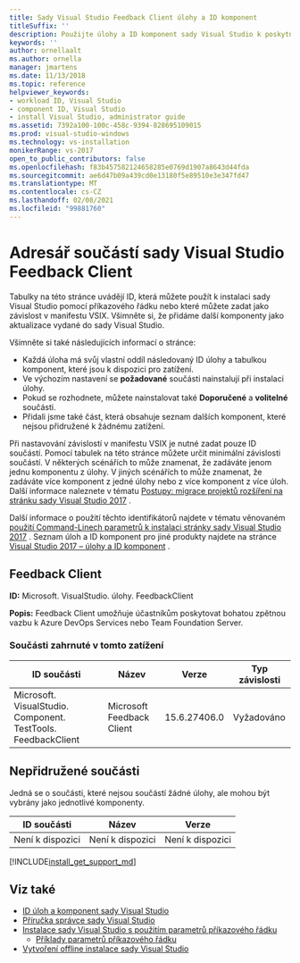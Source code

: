 ```yaml
---
title: Sady Visual Studio Feedback Client úlohy a ID komponent
titleSuffix: ''
description: Použijte úlohy a ID komponent sady Visual Studio k poskytnutí obsáhlé zpětné vazby pro Azure DevOps Services nebo Team Foundation Server
keywords: ''
author: ornellaalt
ms.author: ornella
manager: jmartens
ms.date: 11/13/2018
ms.topic: reference
helpviewer_keywords:
- workload ID, Visual Studio
- component ID, Visual Studio
- install Visual Studio, administrator guide
ms.assetid: 7392a100-100c-458c-9394-828695109015
ms.prod: visual-studio-windows
ms.technology: vs-installation
monikerRange: vs-2017
open_to_public_contributors: false
ms.openlocfilehash: f83b457582124658285e0769d1907a8643d44fda
ms.sourcegitcommit: ae6d47b09a439cd0e13180f5e89510e3e347fd47
ms.translationtype: MT
ms.contentlocale: cs-CZ
ms.lasthandoff: 02/08/2021
ms.locfileid: "99881760"
---
```

# <a name="visual-studio-feedback-client-component-directory"></a>Adresář součástí sady Visual Studio Feedback Client

Tabulky na této stránce uvádějí ID, která můžete použít k instalaci sady Visual Studio pomocí příkazového řádku nebo které můžete zadat jako závislost v manifestu VSIX. Všimněte si, že přidáme další komponenty jako aktualizace vydané do sady Visual Studio.

Všimněte si také následujících informací o stránce:

* Každá úloha má svůj vlastní oddíl následovaný ID úlohy a tabulkou komponent, které jsou k dispozici pro zatížení.
* Ve výchozím nastavení se **požadované** součásti nainstalují při instalaci úlohy.
* Pokud se rozhodnete, můžete nainstalovat také **Doporučené** a **volitelné** součásti.
* Přidali jsme také část, která obsahuje seznam dalších komponent, které nejsou přidružené k žádnému zatížení.

Při nastavování závislostí v manifestu VSIX je nutné zadat pouze ID součástí. Pomocí tabulek na této stránce můžete určit minimální závislosti součástí. V některých scénářích to může znamenat, že zadáváte jenom jednu komponentu z úlohy. V jiných scénářích to může znamenat, že zadáváte více komponent z jedné úlohy nebo z více komponent z více úloh. Další informace naleznete v tématu [Postupy: migrace projektů rozšíření na stránku sady Visual Studio 2017](../extensibility/how-to-migrate-extensibility-projects-to-visual-studio-2017.md) .

Další informace o použití těchto identifikátorů najdete v tématu věnovaném [použití Command-Linech parametrů k instalaci stránky sady Visual Studio 2017](use-command-line-parameters-to-install-visual-studio.md) . Seznam úloh a ID komponent pro jiné produkty najdete na stránce [Visual Studio 2017 – úlohy a ID komponent](workload-and-component-ids.md) .

## <a name="feedback-client"></a>Feedback Client

**ID:** Microsoft. VisualStudio. úlohy. FeedbackClient

**Popis:** Feedback Client umožňuje účastníkům poskytovat bohatou zpětnou vazbu k Azure DevOps Services nebo Team Foundation Server.

### <a name="components-included-by-this-workload"></a>Součásti zahrnuté v tomto zatížení

ID součásti | Název | Verze | Typ závislosti
--- | --- | --- | ---
Microsoft. VisualStudio. Component. TestTools. FeedbackClient | Microsoft Feedback Client | 15.6.27406.0 | Vyžadováno

## <a name="unaffiliated-components"></a>Nepřidružené součásti

Jedná se o součásti, které nejsou součástí žádné úlohy, ale mohou být vybrány jako jednotlivé komponenty.

ID součásti | Název | Verze
--- | --- | ---
Není k dispozici | Není k dispozici | Není k dispozici

[!INCLUDE[install_get_support_md](includes/install_get_support_md.md)]

## <a name="see-also"></a>Viz také

* [ID úloh a komponent sady Visual Studio](workload-and-component-ids.md)
* [Příručka správce sady Visual Studio](visual-studio-administrator-guide.md)
* [Instalace sady Visual Studio s použitím parametrů příkazového řádku](use-command-line-parameters-to-install-visual-studio.md)
  * [Příklady parametrů příkazového řádku](command-line-parameter-examples.md)
* [Vytvoření offline instalace sady Visual Studio](create-an-offline-installation-of-visual-studio.md)
